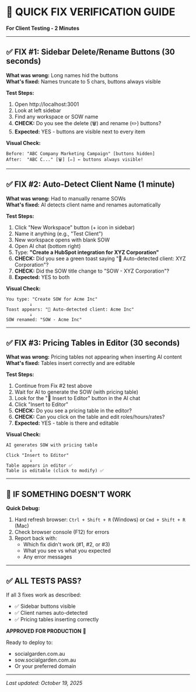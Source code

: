 # 🎯 QUICK FIX VERIFICATION GUIDE

**For Client Testing - 2 Minutes**

---

## ✅ FIX #1: Sidebar Delete/Rename Buttons (30 seconds)

**What was wrong:** Long names hid the buttons  
**What's fixed:** Names truncate to 5 chars, buttons always visible

**Test Steps:**
1. Open http://localhost:3001
2. Look at left sidebar
3. Find any workspace or SOW name
4. **CHECK:** Do you see the delete (🗑️) and rename (✏️) buttons?
5. **Expected:** YES - buttons are visible next to every item

**Visual Check:**
```
Before: "ABC Company Marketing Campaign" [buttons hidden]
After:  "ABC C..." [🗑️] [✏️] ← buttons always visible!
```

---

## ✅ FIX #2: Auto-Detect Client Name (1 minute)

**What was wrong:** Had to manually rename SOWs  
**What's fixed:** AI detects client name and renames automatically

**Test Steps:**
1. Click "New Workspace" button (+ icon in sidebar)
2. Name it anything (e.g., "Test Client")
3. New workspace opens with blank SOW
4. Open AI chat (bottom right)
5. Type: **"Create a HubSpot integration for XYZ Corporation"**
6. **CHECK:** Did you see a green toast saying "🏢 Auto-detected client: XYZ Corporation"?
7. **CHECK:** Did the SOW title change to "SOW - XYZ Corporation"?
8. **Expected:** YES to both

**Visual Check:**
```
You type: "Create SOW for Acme Inc"
         ↓
Toast appears: "🏢 Auto-detected client: Acme Inc"
         ↓
SOW renamed: "SOW - Acme Inc"
```

---

## ✅ FIX #3: Pricing Tables in Editor (30 seconds)

**What was wrong:** Pricing tables not appearing when inserting AI content  
**What's fixed:** Tables insert correctly and are editable

**Test Steps:**
1. Continue from Fix #2 test above
2. Wait for AI to generate the SOW (with pricing table)
3. Look for the "📝 Insert to Editor" button in the AI chat
4. Click "Insert to Editor"
5. **CHECK:** Do you see a pricing table in the editor?
6. **CHECK:** Can you click on the table and edit roles/hours/rates?
7. **Expected:** YES - table is there and editable

**Visual Check:**
```
AI generates SOW with pricing table
         ↓
Click "Insert to Editor"
         ↓
Table appears in editor ✅
Table is editable (click to modify) ✅
```

---

## 🚨 IF SOMETHING DOESN'T WORK

**Quick Debug:**
1. Hard refresh browser: `Ctrl + Shift + R` (Windows) or `Cmd + Shift + R` (Mac)
2. Check browser console (F12) for errors
3. Report back with:
   - Which fix didn't work (#1, #2, or #3)
   - What you see vs what you expected
   - Any error messages

---

## ✅ ALL TESTS PASS?

If all 3 fixes work as described:
- ✅ Sidebar buttons visible
- ✅ Client names auto-detected
- ✅ Pricing tables inserting correctly

**APPROVED FOR PRODUCTION** 🎉

Ready to deploy to:
- socialgarden.com.au
- sow.socialgarden.com.au
- Or your preferred domain

---

*Last updated: October 19, 2025*
